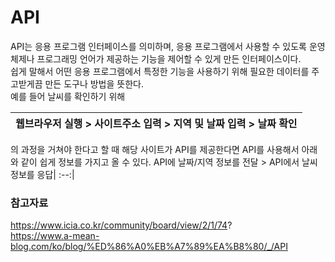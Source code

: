 # API
API는 응용 프로그램 인터페이스를 의미하며, 응용 프로그램에서 사용할 수 있도록 운영체제나 프로그래밍 언어가 제공하는 기능을 제어할 수 있게 만든 인터페이스이다.  
쉽게 말해서 어떤 응용 프로그램에서 특정한 기능을 사용하기 위해 필요한 데이터를 주고받게끔 만든 도구나 방법을 뜻한다.  
예를 들어 날씨를 확인하기 위해

웹브라우저 실행 > 사이트주소 입력 > 지역 및 날짜 입력 > 날짜 확인|  
:---:|

의 과정을 거쳐야 한다고 할 때 해당 사이트가 API를 제공한다면 API를 사용해서 아래와 같이 쉽게 정보를 가지고 올 수 있다.
API에 날짜/지역 정보를 전달 > API에서 날씨정보를 응답|
:--:|

### 참고자료
https://www.icia.co.kr/community/board/view/2/1/74?  
https://www.a-mean-blog.com/ko/blog/%ED%86%A0%EB%A7%89%EA%B8%80/_/API
